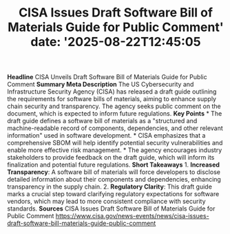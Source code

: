 ﻿---
title: "CISA Issues Draft Software Bill of Materials Guide for Public Comment'
date: '2025-08-22T12:45:05"
category: "Markets"
summary: ""
slug: "cisa issues draft software bill of materials guide for publi"
source_urls:
  - "https://www.cisa.gov/news-events/news/cisa-issues-draft-software-bill-materials-guide-public-comment"
seo:
  title: "CISA Issues Draft Software Bill of Materials Guide for Public Comment | Hash n Hedge'
  description: '"
  keywords: ["news", "markets", "brief"]
---
**Headline** CISA Unveils Draft Software Bill of Materials Guide for Public Comment  **Summary Meta Description** The US Cybersecurity and Infrastructure Security Agency (CISA) has released a draft guide outlining the requirements for software bills of materials, aiming to enhance supply chain security and transparency. The agency seeks public comment on the document, which is expected to inform future regulations.  **Key Points**  * The draft guide defines a software bill of materials as a "structured and machine-readable record of components, dependencies, and other relevant information" used in software development. * CISA emphasizes that a comprehensive SBOM will help identify potential security vulnerabilities and enable more effective risk management. * The agency encourages industry stakeholders to provide feedback on the draft guide, which will inform its finalization and potential future regulations.  **Short Takeaways**  1. **Increased Transparency**: A software bill of materials will force developers to disclose detailed information about their components and dependencies, enhancing transparency in the supply chain. 2. **Regulatory Clarity**: This draft guide marks a crucial step toward clarifying regulatory expectations for software vendors, which may lead to more consistent compliance with security standards.  **Sources** CISA Issues Draft Software Bill of Materials Guide for Public Comment https://www.cisa.gov/news-events/news/cisa-issues-draft-software-bill-materials-guide-public-comment 
